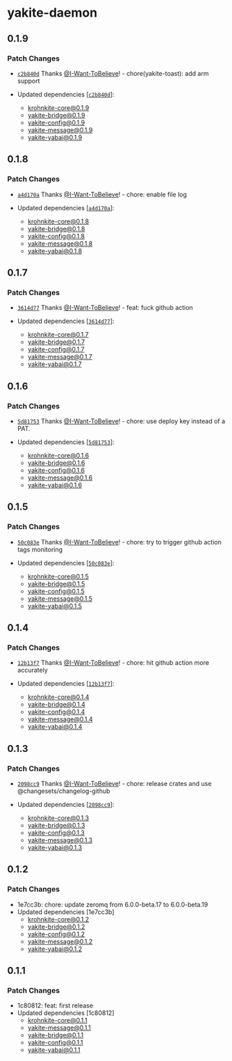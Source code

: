 # yakite-daemon

## 0.1.9

### Patch Changes

- [`c2b840d`](https://github.com/I-Want-ToBelieve/yakite/commit/c2b840df4141c3ef7c16c69c4e06dd1e2c7c525b) Thanks [@I-Want-ToBelieve](https://github.com/I-Want-ToBelieve)! - chore(yakite-toast): add arm support

- Updated dependencies [[`c2b840d`](https://github.com/I-Want-ToBelieve/yakite/commit/c2b840df4141c3ef7c16c69c4e06dd1e2c7c525b)]:
  - krohnkite-core@0.1.9
  - yakite-bridge@0.1.9
  - yakite-config@0.1.9
  - yakite-message@0.1.9
  - yakite-yabai@0.1.9

## 0.1.8

### Patch Changes

- [`a4d170a`](https://github.com/I-Want-ToBelieve/yakite/commit/a4d170a88058be0fd7b38666fec43d8f4ee017ba) Thanks [@I-Want-ToBelieve](https://github.com/I-Want-ToBelieve)! - chore: enable file log

- Updated dependencies [[`a4d170a`](https://github.com/I-Want-ToBelieve/yakite/commit/a4d170a88058be0fd7b38666fec43d8f4ee017ba)]:
  - krohnkite-core@0.1.8
  - yakite-bridge@0.1.8
  - yakite-config@0.1.8
  - yakite-message@0.1.8
  - yakite-yabai@0.1.8

## 0.1.7

### Patch Changes

- [`3614d77`](https://github.com/I-Want-ToBelieve/yakite/commit/3614d77c91d342ab7560ff8e7508f01bc8954019) Thanks [@I-Want-ToBelieve](https://github.com/I-Want-ToBelieve)! - feat: fuck github action

- Updated dependencies [[`3614d77`](https://github.com/I-Want-ToBelieve/yakite/commit/3614d77c91d342ab7560ff8e7508f01bc8954019)]:
  - krohnkite-core@0.1.7
  - yakite-bridge@0.1.7
  - yakite-config@0.1.7
  - yakite-message@0.1.7
  - yakite-yabai@0.1.7

## 0.1.6

### Patch Changes

- [`5d81753`](https://github.com/I-Want-ToBelieve/yakite/commit/5d817533c827ec2ecdada77784cdc11f062cd41f) Thanks [@I-Want-ToBelieve](https://github.com/I-Want-ToBelieve)! - chore: use deploy key instead of a PAT.

- Updated dependencies [[`5d81753`](https://github.com/I-Want-ToBelieve/yakite/commit/5d817533c827ec2ecdada77784cdc11f062cd41f)]:
  - krohnkite-core@0.1.6
  - yakite-bridge@0.1.6
  - yakite-config@0.1.6
  - yakite-message@0.1.6
  - yakite-yabai@0.1.6

## 0.1.5

### Patch Changes

- [`50c083e`](https://github.com/I-Want-ToBelieve/yakite/commit/50c083e0c9fed1806c1db146d57accc2ac9ea1c8) Thanks [@I-Want-ToBelieve](https://github.com/I-Want-ToBelieve)! - chore: try to trigger github action tags monitoring

- Updated dependencies [[`50c083e`](https://github.com/I-Want-ToBelieve/yakite/commit/50c083e0c9fed1806c1db146d57accc2ac9ea1c8)]:
  - krohnkite-core@0.1.5
  - yakite-bridge@0.1.5
  - yakite-config@0.1.5
  - yakite-message@0.1.5
  - yakite-yabai@0.1.5

## 0.1.4

### Patch Changes

- [`12b13f7`](https://github.com/I-Want-ToBelieve/yakite/commit/12b13f7ab413d413a2f12723598c3e49e733e910) Thanks [@I-Want-ToBelieve](https://github.com/I-Want-ToBelieve)! - chore: hit github action more accurately

- Updated dependencies [[`12b13f7`](https://github.com/I-Want-ToBelieve/yakite/commit/12b13f7ab413d413a2f12723598c3e49e733e910)]:
  - krohnkite-core@0.1.4
  - yakite-bridge@0.1.4
  - yakite-config@0.1.4
  - yakite-message@0.1.4
  - yakite-yabai@0.1.4

## 0.1.3

### Patch Changes

- [`2098cc9`](https://github.com/I-Want-ToBelieve/yakite/commit/2098cc9f46d150498a8327d344dd7811748d5a8b) Thanks [@I-Want-ToBelieve](https://github.com/I-Want-ToBelieve)! - chore: release crates and use @changesets/changelog-github

- Updated dependencies [[`2098cc9`](https://github.com/I-Want-ToBelieve/yakite/commit/2098cc9f46d150498a8327d344dd7811748d5a8b)]:
  - krohnkite-core@0.1.3
  - yakite-bridge@0.1.3
  - yakite-config@0.1.3
  - yakite-message@0.1.3
  - yakite-yabai@0.1.3

## 0.1.2

### Patch Changes

- 1e7cc3b: chore: update zeromq from 6.0.0-beta.17 to 6.0.0-beta.19
- Updated dependencies [1e7cc3b]
  - krohnkite-core@0.1.2
  - yakite-bridge@0.1.2
  - yakite-config@0.1.2
  - yakite-message@0.1.2
  - yakite-yabai@0.1.2

## 0.1.1

### Patch Changes

- 1c80812: feat: first release
- Updated dependencies [1c80812]
  - krohnkite-core@0.1.1
  - yakite-message@0.1.1
  - yakite-bridge@0.1.1
  - yakite-config@0.1.1
  - yakite-yabai@0.1.1
